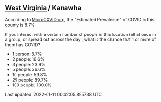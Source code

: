 
## [West Virginia](/united-states/west-virginia) / Kanawha

According to [MicroCOVID.org](http://microcovid.org),
the "Estimated Prevalence" of COVID in this county is 8.7%

If you interact with a certain number of people in this location
(all at once in a group, or spread out across the day), what is the chance that
1 or more of them has COVID?

- 1 person: 8.7%
- 2 people: 16.6%
- 3 people: 23.9%
- 5 people: 36.6%
- 10 people: 59.8%
- 25 people: 89.7%
- 100 people: 100.0%

Last updated: 2022-01-11 00:42:05.895738 UTC
